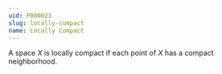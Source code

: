 ```yaml
---
uid: P000023
slug: locally-compact
name: Locally Compact
---
```

A space $X$ is locally compact if each point of $X$ has a compact neighborhood.

